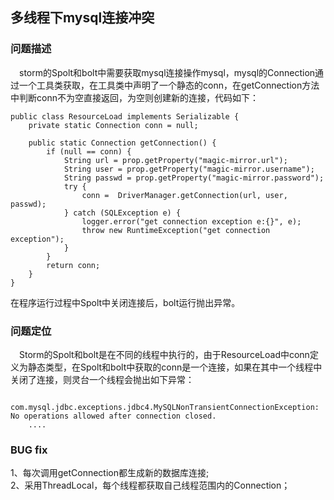 ## 多线程下mysql连接冲突
### 问题描述
&emsp;storm的Spolt和bolt中需要获取mysql连接操作mysql，mysql的Connection通过一个工具类获取，在工具类中声明了一个静态的conn，在getConnection方法中判断conn不为空直接返回，为空则创建新的连接，代码如下：
```
public class ResourceLoad implements Serializable {
	private static Connection conn = null;
	
	public static Connection getConnection() {
        if (null == conn) {
            String url = prop.getProperty("magic-mirror.url");
            String user = prop.getProperty("magic-mirror.username");
            String passwd = prop.getProperty("magic-mirror.password");
            try {
                conn =  DriverManager.getConnection(url, user, passwd);
            } catch (SQLException e) {
                logger.error("get connection exception e:{}", e);
                throw new RuntimeException("get connection exception");
            }
        }
        return conn;
    }
}
```
在程序运行过程中Spolt中关闭连接后，bolt运行抛出异常。

### 问题定位
&emsp;Storm的Spolt和bolt是在不同的线程中执行的，由于ResourceLoad中conn定义为静态类型，在Spolt和bolt中获取的conn是一个连接，如果在其中一个线程中关闭了连接，则灵台一个线程会抛出如下异常：
```
	com.mysql.jdbc.exceptions.jdbc4.MySQLNonTransientConnectionException: No operations allowed after connection closed.  
	....
```
### BUG fix
1、每次调用getConnection都生成新的数据库连接;   
2、采用ThreadLocal，每个线程都获取自己线程范围内的Connection；

